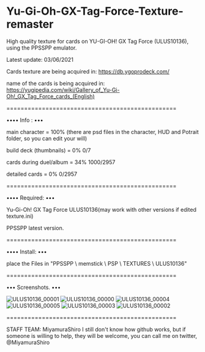 # Yu-Gi-Oh-GX-Tag-Force-Texture-remaster

High quality texture for cards on YU-GI-OH! GX Tag Force (ULUS10136), using the PPSSPP emulator.

Latest update: 03/06/2021

Cards texture are being acquired in:
https://db.ygoprodeck.com/
 
name of the cards is being acquired in:
https://yugipedia.com/wiki/Gallery_of_Yu-Gi-Oh!_GX_Tag_Force_cards_(English)

================================================

•••• Info : •••

main character = 100% (there are psd files in the character, HUD and Potrait folder, so you can edit your will) 

build deck (thumbnails) = 0% 0/7

cards during duel/album = 34% 1000/2957 

detailed cards = 0% 0/2957

================================================

•••• Required: •••

Yu-Gi-Oh! GX Tag Force ULUS10136(may work with other versions if edited texture.ini) 

PPSSPP latest version.

================================================

•••• Install: •••

place the Files in "PPSSPP \ memstick \ PSP \ TEXTURES \ ULUS10136"

================================================

••• Screenshots. •••

![ULUS10136_00001](https://user-images.githubusercontent.com/84588191/119859155-800f2400-beeb-11eb-8ba8-36243a4b8f01.jpg)
![ULUS10136_00000](https://user-images.githubusercontent.com/84588191/119859171-84d3d800-beeb-11eb-8e11-7fc52c35e408.jpg)
![ULUS10136_00004](https://user-images.githubusercontent.com/84588191/119284617-7e590e00-bc16-11eb-9ffa-7aa43cfc464e.jpg)
![ULUS10136_00005](https://user-images.githubusercontent.com/84588191/119284621-8153fe80-bc16-11eb-84f8-3d3a392e6f7e.jpg)
![ULUS10136_00003](https://user-images.githubusercontent.com/84588191/119859388-b9479400-beeb-11eb-9d98-431f77c522aa.jpg)
![ULUS10136_00002](https://user-images.githubusercontent.com/84588191/119859393-bba9ee00-beeb-11eb-8d2c-158866df564f.jpg)


================================================

STAFF TEAM: MiyamuraShiro 
I still don't know how github works, but if someone is willing to help, they will be welcome, you can call me on twitter, @MiyamuraShiro
